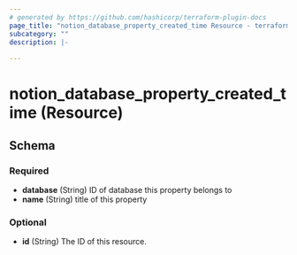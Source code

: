 ```yaml
---
# generated by https://github.com/hashicorp/terraform-plugin-docs
page_title: "notion_database_property_created_time Resource - terraform-provider-notion"
subcategory: ""
description: |-
  
---
```


# notion_database_property_created_time (Resource)





<!-- schema generated by tfplugindocs -->
## Schema

### Required

- **database** (String) ID of database this property belongs to
- **name** (String) title of this property

### Optional

- **id** (String) The ID of this resource.


